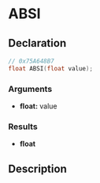 # ABSI

## Declaration
```cpp
// 0x75A648B7
float ABSI(float value);
```

### Arguments
- **float:** value

### Results
- **float**

## Description

